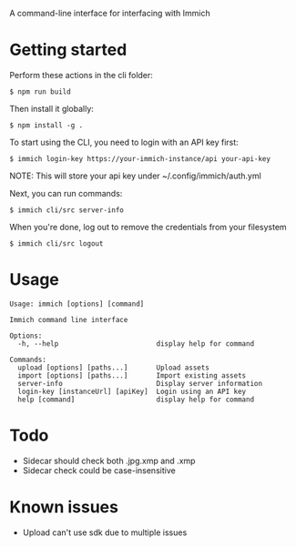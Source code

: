 A command-line interface for interfacing with Immich

# Getting started

Perform these actions in the cli folder:

    $ npm run build

Then install it globally:

    $ npm install -g .

To start using the CLI, you need to login with an API key first:

    $ immich login-key https://your-immich-instance/api your-api-key

NOTE: This will store your api key under ~/.config/immich/auth.yml

Next, you can run commands:

    $ immich cli/src server-info

When you're done, log out to remove the credentials from your filesystem

    $ immich cli/src logout

# Usage

```
Usage: immich [options] [command]

Immich command line interface

Options:
  -h, --help                        display help for command

Commands:
  upload [options] [paths...]       Upload assets
  import [options] [paths...]       Import existing assets
  server-info                       Display server information
  login-key [instanceUrl] [apiKey]  Login using an API key
  help [command]                    display help for command
```

# Todo

- Sidecar should check both .jpg.xmp and .xmp
- Sidecar check could be case-insensitive

# Known issues

- Upload can't use sdk due to multiple issues
